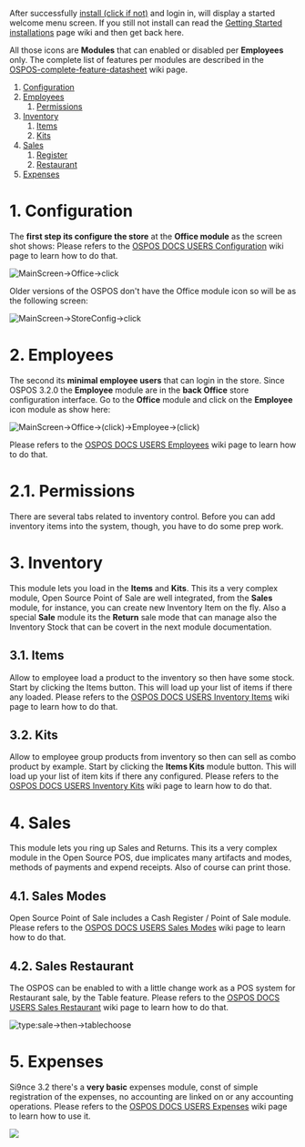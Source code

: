 After successfully [install (click if not)](DOCS-USERS-Getting-Started-installations) and login in, will display a started welcome menu screen. If you still not install can read the [Getting Started installations](DOCS-USERS-Getting-Started-installations) page wiki and then get back here.

All those icons are **Modules** that can enabled or disabled per **Employees** only. The complete list of features per modules are described in the [OSPOS-complete-feature-datasheet](OSPOS-complete-feature-datasheet#complete-list-of-features) wiki page.
1. [Configuration](#1-configuration)
2. [Employees](#2-employees)
   1. [Permissions](#21-permissions)
3. [Inventory](#3-inventory)
   1. [Items](#31-items)
   2. [Kits](#32-kits)
4. [Sales](#4-sales)
   1. [Register](#41-sales-normal)
   2. [Restaurant](#42-sales-restaurant)
5. [Expenses](#5-expenses)


# 1. Configuration

The **first step its configure the store** at the **Office module** as the screen shot shows:
Please refers to the [OSPOS DOCS USERS Configuration](DOCS-USERS-Configuration) wiki page to learn how to do that.

![MainScreen->Office->click](https://gitlab.com/webvnz/osposos/raw/master/debianOspos/screenshot-ospos-docs-1-startingmenu.png)

Older versions of the OSPOS don't have the Office module icon so will be as the following screen:

![MainScreen->StoreConfig->click](http://www.opensourceposguide.com/sites/default/files/configuration-new/welcome.jpg)

# 2. Employees

The second its **minimal employee users** that can login in the store. Since OSPOS 3.2.0 the **Employee** module are in the **back Office** store configuration interface. Go to the **Office** module and click on the **Employee** icon module as show here:

![MainScreen->Office->(click)->Employee->(click)](http://www.opensourceposguide.com/sites/default/files/employees-new/employees-tab.jpg)

Please refers to the [OSPOS DOCS USERS Employees](DOCS-USERS-Employees) wiki page to learn how to do that.

# 2.1. Permissions

There are several tabs related to inventory control.  Before you can add inventory items into the system, though, you have to do some prep work.

# 3. Inventory

This module lets you load in the **Items** and **Kits**. This its a very complex module, Open Source Point of Sale are well integrated, from the **Sales** module, for instance, you can create new Inventory Item on the fly. Also a special **Sale** module its the **Return** sale mode that can manage also the Inventory Stock that can be covert in the next module documentation.

## 3.1. Items

Allow to employee load a product to the inventory so then have some stock. Start by clicking the Items button. This will load up your list of items if there any loaded. Please refers to the [OSPOS DOCS USERS Inventory Items](DOCS-USERS-Inventory-Items) wiki page to learn how to do that.

## 3.2. Kits

Allow to employee group products from inventory so then can sell as combo product by example. Start by clicking the **Items Kits** module button. This will load up your list of item kits if there any configured. Please refers to the [OSPOS DOCS USERS Inventory Kits](DOCS-USERS-Inventory-Kits) wiki page to learn how to do that.

# 4. Sales

This module lets you ring up Sales and Returns. This its a very complex module in the Open Source POS, due implicates many artifacts and modes, methods of payments and expend receipts. Also of course can print those.

## 4.1. Sales Modes

Open Source Point of Sale includes a Cash Register / Point of Sale module. Please refers to the [OSPOS DOCS USERS Sales Modes](DOCS-USERS-Sales-Modes) wiki page to learn how to do that.

## 4.2. Sales Restaurant

The OSPOS can be enabled to with a little change work as a POS system for Restaurant sale, by the Table feature. Please refers to the [OSPOS DOCS USERS Sales Restaurant](DOCS-USERS-Sales-Restaurant) wiki page to learn how to do that.

![type:sale->then->tablechoose](https://user-images.githubusercontent.com/38166071/38460567-fa9a8bfa-3a92-11e8-968f-b08ce70851e6.gif)

# 5. Expenses

Si9nce 3.2 there's a **very basic** expenses module, const of simple registration of the expenses, no accounting are linked on or any accounting operations. Please refers to the [OSPOS DOCS USERS Expenses](DOCS-USERS-Expenses) wiki page to learn how to use it.

![](https://user-images.githubusercontent.com/38244786/39165614-f3a5c586-47a2-11e8-8775-89dd952bd678.png)